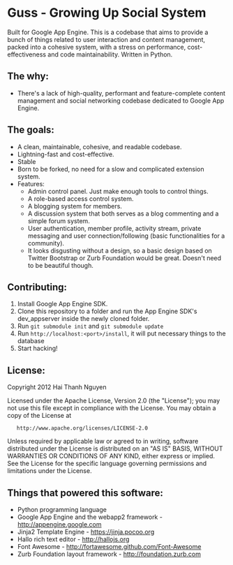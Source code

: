 Guss - Growing Up Social System
====

Built for Google App Engine. This is a codebase that aims to provide a bunch of things related to user interaction and content management, packed into a cohesive system, with a stress on performance, cost-effectiveness and code maintainability. Written in Python.

## The why:

* There's a lack of high-quality, performant and feature-complete content management and social networking codebase dedicated to Google App Engine.

## The goals:

* A clean, maintainable, cohesive, and readable codebase.
* Lightning-fast and cost-effective.
* Stable
* Born to be forked, no need for a slow and complicated extension system.
* Features:
    * Admin control panel. Just make enough tools to control things.
    * A role-based access control system.
    * A blogging system for members.
    * A discussion system that both serves as a blog commenting and a simple forum system.
    * User authentication, member profile, activity stream, private messaging and user connection/following (basic functionalities for a community).
    * It looks disgusting without a design, so a basic design based on Twitter Bootstrap or Zurb Foundation would be great. Doesn't need to be beautiful though.

## Contributing:
1. Install Google App Engine SDK.
1. Clone this repository to a folder and run the App Engine SDK's dev\_appserver inside the newly cloned folder.
1. Run `git submodule init` and `git submodule update`
1. Run `http://localhost:<port>/install`, it will put necessary things to the database
1. Start hacking!

## License:
Copyright 2012 Hai Thanh Nguyen

   Licensed under the Apache License, Version 2.0 (the "License");
   you may not use this file except in compliance with the License.
   You may obtain a copy of the License at

       http://www.apache.org/licenses/LICENSE-2.0

   Unless required by applicable law or agreed to in writing, software
   distributed under the License is distributed on an "AS IS" BASIS,
   WITHOUT WARRANTIES OR CONDITIONS OF ANY KIND, either express or implied.
   See the License for the specific language governing permissions and
   limitations under the License.

## Things that powered this software:
* Python programming language
* Google App Engine and the webapp2 framework - http://appengine.google.com
* Jinja2 Template Engine - https://jinja.pocoo.org
* Hallo rich text editor - http://hallojs.org
* Font Awesome - http://fortawesome.github.com/Font-Awesome
* Zurb Foundation layout framework - http://foundation.zurb.com

